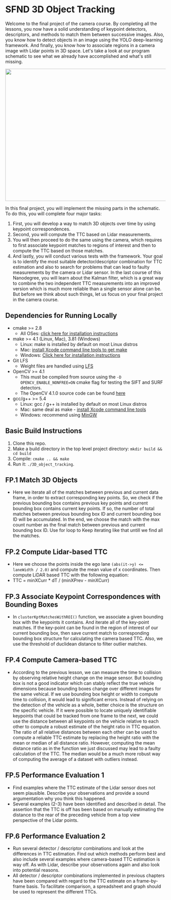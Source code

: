 # SFND 3D Object Tracking

Welcome to the final project of the camera course. By completing all the lessons, you now have a solid understanding of keypoint detectors, descriptors, and methods to match them between successive images. Also, you know how to detect objects in an image using the YOLO deep-learning framework. And finally, you know how to associate regions in a camera image with Lidar points in 3D space. Let's take a look at our program schematic to see what we already have accomplished and what's still missing.

<img src="images/course_code_structure.png" width="779" height="414" />

In this final project, you will implement the missing parts in the schematic. To do this, you will complete four major tasks: 
1. First, you will develop a way to match 3D objects over time by using keypoint correspondences. 
2. Second, you will compute the TTC based on Lidar measurements. 
3. You will then proceed to do the same using the camera, which requires to first associate keypoint matches to regions of interest and then to compute the TTC based on those matches. 
4. And lastly, you will conduct various tests with the framework. Your goal is to identify the most suitable detector/descriptor combination for TTC estimation and also to search for problems that can lead to faulty measurements by the camera or Lidar sensor. In the last course of this Nanodegree, you will learn about the Kalman filter, which is a great way to combine the two independent TTC measurements into an improved version which is much more reliable than a single sensor alone can be. But before we think about such things, let us focus on your final project in the camera course. 

## Dependencies for Running Locally
* cmake >= 2.8
  * All OSes: [click here for installation instructions](https://cmake.org/install/)
* make >= 4.1 (Linux, Mac), 3.81 (Windows)
  * Linux: make is installed by default on most Linux distros
  * Mac: [install Xcode command line tools to get make](https://developer.apple.com/xcode/features/)
  * Windows: [Click here for installation instructions](http://gnuwin32.sourceforge.net/packages/make.htm)
* Git LFS
  * Weight files are handled using [LFS](https://git-lfs.github.com/)
* OpenCV >= 4.1
  * This must be compiled from source using the `-D OPENCV_ENABLE_NONFREE=ON` cmake flag for testing the SIFT and SURF detectors.
  * The OpenCV 4.1.0 source code can be found [here](https://github.com/opencv/opencv/tree/4.1.0)
* gcc/g++ >= 5.4
  * Linux: gcc / g++ is installed by default on most Linux distros
  * Mac: same deal as make - [install Xcode command line tools](https://developer.apple.com/xcode/features/)
  * Windows: recommend using [MinGW](http://www.mingw.org/)

## Basic Build Instructions

1. Clone this repo.
2. Make a build directory in the top level project directory: `mkdir build && cd build`
3. Compile: `cmake .. && make`
4. Run it: `./3D_object_tracking`.


## FP.1 Match 3D Objects
* Here we iterate all of the matches between previous and current data frame, in order to extract corresponding key points. So, we check if the previous bounding box contains previous key points and current bounding box contains current key points. If so, the number of total matches between previous bounding box ID and current bounding box ID will be accumulated. In the end, we choose the match with the max count number as the final match between previous and current bounding box ID. Use for loop to Keep iterating like that untill we find all the matches.

## FP.2 Compute Lidar-based TTC
* Here we choose the points inside the ego lane `(abs(it->y) <= laneWidth / 2.0)` and compute the mean value of x coordinates. Then compute LiDAR based TTC with the following equation:
* TTC = minXCurr * dT / (minXPrev - minXCurr)

## FP.3 Associate Keypoint Correspondences with Bounding Boxes
* In `clusterKptMatchesWithROI()` function, we associate a given bounding box with the keypoints it contains. And iterate all of the key-point matches. If the key-point can be found in the region of interest of our current bounding box, then save current match to corresponding bounding box structure for calculating the camera based TTC. Also, we use the threshold of duclidean distance to filter  outlier matches.

## FP.4 Compute Camera-based TTC
* According to the previous lesson, we can measure the time to collision by observing relative height change on the image sensor. But bounding box is not a good indicator which can stably reflect the true vehicle dimensions because bounding boxes change over different images for the same vehical. If we use bounding box height or width to compute time to collision, it would lead to significant errors. Instead of relying on the detection of the vehicle as a whole, better choice is the structure on the specific vehicle. If it were possible to locate uniquely identifiable keypoints that could be tracked from one frame to the next, we could use the distance between all keypoints on the vehicle relative to each other to compute a robust estimate of the height ratio in TTC equation. The ratio of all relative distances between each other can be used to compute a reliable TTC estimate by replacing the height ratio with the mean or median of all distance ratio. However, computing the mean distance ratio as in the function we just discussed may lead to a faulty calculation of the TTC. The median would be a much more robust way of computing the average of a dataset with outliers instead.


## FP.5 Performance Evaluation 1
* Find examples where the TTC estimate of the Lidar sensor does not seem plausible. Describe your observations and provide a sound argumentation why you think this happened.
* Several examples (2-3) have been identified and described in detail. The assertion that the TTC is off has been based on manually estimating the distance to the rear of the preceding vehicle from a top view perspective of the Lidar points.


## FP.6 Performance Evaluation 2
* Run several detector / descriptor combinations and look at the differences in TTC estimation. Find out which methods perform best and also include several examples where camera-based TTC estimation is way off. As with Lidar, describe your observations again and also look into potential reasons.
* All detector / descriptor combinations implemented in previous chapters have been compared with regard to the TTC estimate on a frame-by-frame basis. To facilitate comparison, a spreadsheet and graph should be used to represent the different TTCs.

